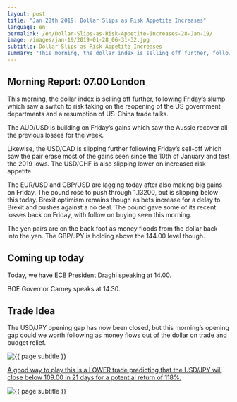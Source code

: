 ```yaml
---
layout: post
title: "Jan 28th 2019: Dollar Slips as Risk Appetite Increases"
language: en
permalink: /en/Dollar-Slips-as-Risk-Appetite-Increases-28-Jan-19/
image: /images/jan-19/2019-01-28_06-31-32.jpg
subtitle: Dollar Slips as Risk Appetite Increases
summary: "This morning, the dollar index is selling off further, following Friday’s slump which saw a switch to risk taking on the reopening of the US government departments and a resumption of US-China trade talks"
---
```

## Morning Report: 07.00 London

This morning, the dollar index is selling off further, following Friday’s slump which saw a switch to risk taking on the reopening of the US government departments and a resumption of US-China trade talks. 

The AUD/USD is building on Friday’s gains which saw the Aussie recover all the previous losses for the week. 

Likewise, the USD/CAD is slipping further following Friday’s sell-off which saw the pair erase most of the gains seen since the 10th of January and test the 2019 lows. The USD/CHF is also slipping lower on increased risk appetite. 

The EUR/USD and GBP/USD are lagging today after also making big gains on Friday. The pound rose to push through 1.13200, but is slipping below this today. Brexit optimism remains though as bets increase for a delay to Brexit and pushes against a no deal. The pound gave some of its recent losses back on Friday, with follow on buying seen this morning. 

The yen pairs are on the back foot as money floods from the dollar back into the yen. The GBP/JPY is holding above the 144.00 level though. 

## Coming up today

Today, we have ECB President Draghi speaking at 14.00. 

BOE Governor Carney speaks at 14.30. 

## Trade Idea

The USD/JPY opening gap has now been closed, but this morning’s opening gap could we worth following as money flows out of the dollar on trade and budget relief.

<img class="post-image" src="{{ site.url }}/images/jan-19/2019-01-28_06-31-32.jpg" alt="{{ page.subtitle }}" title="{{ page.subtitle }}">

<a href="%LINK%%?currency=GBP&market=forex&underlying=frxUSDJPY&formname=higherlower&duration_amount=21&duration_units=d&amount=10&amount_type=stake&expiry_type=duration&barrier=109.00" target="_blank" rel="noopener noreferrer nofollow">A good way to play this is a LOWER trade predicting that the USD/JPY will close below 109.00 in 21 days for a potential return of 118%.</a>

<img class="post-image" src="{{ site.url }}/images/jan-19/2019-01-28_06-33-43.jpg" alt="{{ page.subtitle }}" title="{{ page.subtitle }}">